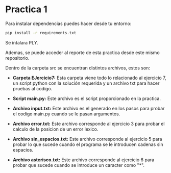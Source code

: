 # Practica 1

Para instalar dependencias puedes hacer desde tu entorno:

```bash
pip install -r requirements.txt
```

Se intalara PLY.

Ademas, se puede acceder al reporte de esta practica desde este mismo repositorio.

Dentro de la carpeta src se encuentran distintos archivos, estos son:

- **Carpeta EJercicio7:** Esta carpeta viene todo lo relacionado al ejercicio 7, un script python con la solución requerida y un archivo txt para hacer pruebas al codigo.

- **Script main.py:** Este archivo es el script proporcionado en la practica.

- **Archivo input.txt:** Este archivo es el generado en los pasos para probar el codigo main.py cuando se le pasan argumentos.

- **Archivo error.txt:** Este archivo corresponde al ejercicio 3 para probar el calculo de la posicion de un error lexico.

- **Archivo sin_espacios.txt:** Este archivo corresponde al ejercicio 5 para probar lo que sucede cuando el programa se le introducen cadenas sin espacios.

- **Archivo asterisco.txt:** Este archivo corresponde al ejercicio 6 para probar que sucede cuando se introduce un caracter como "\*".
